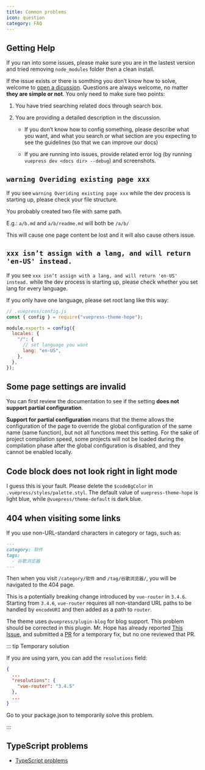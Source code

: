 ```yaml
---
title: Common problems
icon: question
category: FAQ
---
```


## Getting Help

If you ran into some issues, please make sure you are in the lastest version and tried removing `node_modules` folder then a clean install.

If the issue exists or there is somthing you don’t know how to solve, welcome to [open a dicussion](https://github.com/vuepress-theme-hope/vuepress-theme-hope/discussions/new). Questions are always welcome, no matter **they are simple or not**. You only need to make sure two points:

1. You have tried searching related docs through search box.

1. You are providing a detailed description in the discussion.

   - If you don’t know how to config something, please describe what you want, and what you search or what section are you expecting to see the guidelines (so that we can improve our docs)

   - If you are running into issues, provide related error log (by running `vuepress dev <docs dir> --debug`) and screenshots.

## `warning Overiding existing page xxx`

If you see `warning Overiding existing page xxx` while the dev process is starting up, please check your file structure.

You probably created two file with same path.

E.g.: `a/b.md` and `a/b/readme.md` will both be `/a/b/`

This will cause one page content be lost and it will also cause others issue.

## `xxx isn’t assign with a lang, and will return 'en-US' instead.`

If you see `xxx isn’t assign with a lang, and will return 'en-US' instead.` while the dev process is starting up, please check whether you set lang for every language.

If you only have one language, please set root lang like this way:

```js
// .vuepress/config.js
const { config } = require("vuepress-theme-hope");

module.exports = config({
  locales: {
    "/": {
      // set language you want
      lang: "en-US",
    },
  },
});
```

## Some page settings are invalid

You can first review the documentation to see if the setting **does not support partial configuration**.

**Support for partial configuration** means that the theme allows the configuration of the page to override the global configuration of the same name (same function), but not all functions meet this setting. For the sake of project compilation speed, some projects will not be loaded during the compilation phase after the global configuration is disabled, and they cannot be enabled locally.

## Code block does not look right in light mode

I guess this is your fault. Please delete the `$codeBgColor` in `.vuepress/styles/palette.styl`. The default value of `vuepress-theme-hope` is light blue, while `@vuepress/theme-default` is dark blue.

## 404 when visiting some links

If you use non-URL-standard characters in category or tags, such as:

```md
---
category: 软件
tags:
  - 谷歌浏览器
---
```

Then when you visit `/category/软件` and `/tag/谷歌浏览器/`, you will be navigated to the 404 page.

This is a potentially breaking change introduced by `vue-router` in `3.4.6`. Starting from `3.4.6`, `vue-router` requires all non-standard URL paths to be handled by `encodeURI` and then added as a path to `router`.

The theme uses `@vuepress/plugin-blog` for blog support. This problem should be corrected in this plugin. Mr. Hope has already reported [This Issue](https://github.com/vuepress/vuepress-plugin-blog/issues/95), and submitted a [PR](https://github.com/vuepress/vuepress-plugin-blog/pull/97) for a temporary fix, but no one reviewed that PR.

::: tip Temporary solution

If you are using yarn, you can add the `resolutions` field:

```json
{
  ...
  "resolutions": {
    "vue-router": "3.4.5"
  },
  ...
}
```

Go to your package.json to temporarily solve this problem.

:::

## TypeScript problems

- [TypeScript problems](typescript.md)
